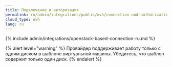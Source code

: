 ```yaml
---
title: Подключение и авторизация
permalink: ru/admin/integrations/public/ovh/connection-and-authorization.html
cloud_type: ovh
lang: ru
---
```


{% include admin/integrations/openstack-based-connection-ru.md %}

{% alert level="warning" %}
Провайдер поддерживает работу только с одним диском в шаблоне виртуальной машины. Убедитесь, что шаблон содержит только один диск.
{% endalert %}
